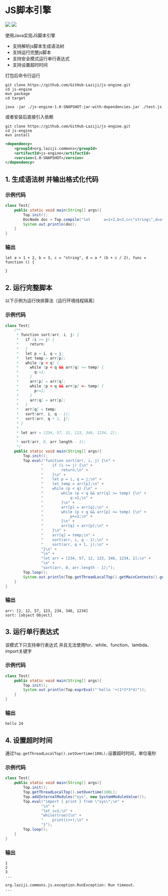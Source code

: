 # JS脚本引擎
![](https://img.shields.io/github/languages/top/github-laziji/js-engine.svg?style=flat)
![](https://img.shields.io/github/stars/gitHub-laziji/js-engine.svg?style=social)

使用Java实现JS脚本引擎

- 支持解析js脚本生成语法树
- 支持运行完整js脚本
- 支持安全模式运行单行表达式
- 支持设置超时时间

打包后命令行运行
```text
git clone https://github.com/GitHub-Laziji/js-engine.git
cd js-engine
mvn package
cd target

java -jar ./js-engine-1.0-SNAPSHOT-jar-with-dependencies.jar ./test.js
```
或者安装后直接引入依赖
```text
git clone https://github.com/GitHub-Laziji/js-engine.git
cd js-engine
mvn install
```
```xml
<dependency>
    <groupId>org.laziji.commons</groupId>
    <artifactId>js-engine</artifactId>
    <version>1.0-SNAPSHOT</version>
</dependency>
```

## 1. 生成语法树 并输出格式化代码
### 示例代码
```java
class Test{
    public static void main(String[] args){
        Top.init();
        DocNode doc = Top.compile("let      a=1+2,b=3,c=\"string\",d=a*(b+c/2),func=function(){};");
        System.out.println(doc);
    }
}
```
### 输出
```text
let a = 1 + 2, b = 3, c = "string", d = a * (b + c / 2), func = function () {

}
```

## 2. 运行完整脚本
以下示例为运行快排算法（运行环境线程隔离）

### 示例代码
```java
class Test{
    /**
     * function sort(arr, i, j) {
     *   if (i >= j) {
     *     return;
     *   }
     *   let p = i, q = j;
     *   let temp = arr[p];
     *   while (p < q) {
     *     while (p < q && arr[q] >= temp) {
     *       q-=1;
     *     }
     *     arr[p] = arr[q];
     *     while (p < q && arr[p] <= temp) {
     *       p+=1;
     *     }
     *     arr[q] = arr[p];
     *   }
     *   arr[q] = temp;
     *   sort(arr, i, q - 1);
     *   sort(arr, q + 1, j);
     * }
     *
     * let arr = [234, 57, 12, 123, 346, 1234, 2];
     *
     * sort(arr, 0, arr.length - 1);
     */
    public static void main(String[] args){
        Top.init();
        Top.eval("function sort(arr, i, j) {\n" +
                "    if (i >= j) {\n" +
                "        return;\n" +
                "    }\n" +
                "    let p = i, q = j;\n" +
                "    let temp = arr[p];\n" +
                "    while (p < q) {\n" +
                "        while (p < q && arr[q] >= temp) {\n" +
                "            q-=1;\n" +
                "        }\n" +
                "        arr[p] = arr[q];\n" +
                "        while (p < q && arr[p] <= temp) {\n" +
                "            p+=1;\n" +
                "        }\n" +
                "        arr[q] = arr[p];\n" +
                "    }\n" +
                "    arr[q] = temp;\n" +
                "    sort(arr, i, q - 1);\n" +
                "    sort(arr, q + 1, j);\n" +
                "}\n" +
                "\n" +
                "let arr = [234, 57, 12, 123, 346, 1234, 2];\n" +
                "\n" +
                "sort(arr, 0, arr.length - 1);");
        Top.loop();
        System.out.println(Top.getThreadLocalTop().getMainContexts().getContexts().peek().toSimpleString());
    }
}
```

### 输出
```text
arr: [2, 12, 57, 123, 234, 346, 1234]
sort: [object Object]
```


## 3. 运行单行表达式
该模式下只支持单行表达式 并且无法使用for、while、function、lambda、import关键字

### 示例代码
```java
class Test{
    public static void main(String[] args){
        Top.init();
        System.out.println(Top.exprEval("'hello '+(1*2*3*4)"));
    }
}
```
### 输出
```text
hello 24
```



## 4. 设置超时时间
通过`Top.getThreadLocalTop().setOvertime(100L);`设置超时时间，单位毫秒

### 示例代码
```java
class Test{
    public static void main(String[] args){
        Top.init();
        Top.getThreadLocalTop().setOvertime(100L);
        Top.addInternalModules("sys", new SystemModuleValue());
        Top.eval("import { print } from \"sys\";\n" +
                "\n" +
                "let i=1;\n" +
                "while(true){\n" +
                "    print(i++);\n" +
                "}");
        Top.loop();
    }
}
```
### 输出
```text
1
2
3
...

org.laziji.commons.js.exception.RunException: Run timeout.
...
```